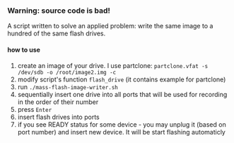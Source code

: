 ### Warning: source code is bad!

A script written to solve an applied problem: write the same image to a hundred of the same flash drives.

#### how to use

1. create an image of your drive. I use partclone: `partclone.vfat -s /dev/sdb -o /root/image2.img -c`
2. modify script's function `flash_drive` (it contains example for partclone)
3. run `./mass-flash-image-writer.sh`
4. sequentially insert one drive into all ports that will be used for recording in the order of their number
5. press `Enter`
6. insert flash drives into ports
7. if you see READY status for some device - you may unplug it (based on port number) and insert new device. It will be start flashing automaticly
